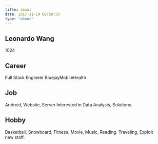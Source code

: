 ```yaml
---
title: about
date: 2017-11-14 08:59:50
type: "about"
---
```


## Leonardo Wang
1024
## Career
Full Stack Engineer
BluejayMobileHealth
## Job
Android, Website, Server
Interested in Data Analysis, Solutions.
## Hobby
Basketball, Snowboard, Fitness.
Movie, Music, Reading.
Traveling, Exploit new staff. 


